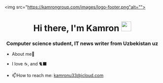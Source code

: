<img src="https://kamrongroup.com/images/logo-footer.png"alt="">

<h1 align="center">Hi there, I'm Kamron</a> 
<img src="https://github.com/blackcater/blackcater/raw/main/images/Hi.gif" height="32"/></h1>
<h3 align="center">Computer science student, IT news writer from Uzbekistan uz</h3>



- About me🤙 

- I love ☕, and 🐈‍⬛ 

- :mailbox:How to reach me: kamronu33@icloud.com
